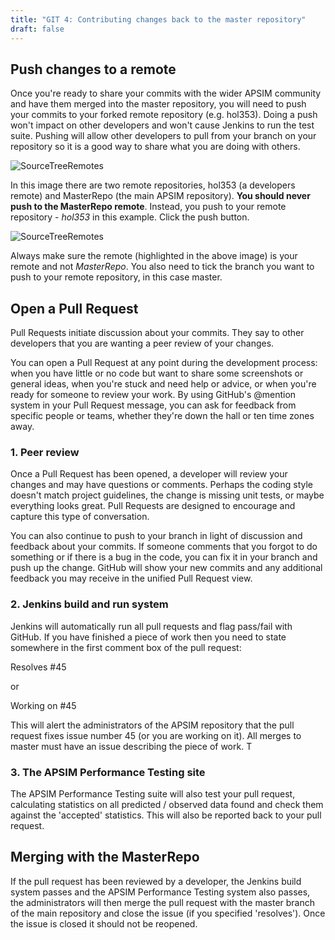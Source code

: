 ```yaml
---
title: "GIT 4: Contributing changes back to the master repository"
draft: false
---
```


## Push changes to a remote

Once you're ready to share your commits with the wider APSIM community and have them merged into the master repository, you will need to push your commits to your forked remote repository (e.g. hol353). Doing a push won't impact on other developers and won't cause Jenkins to run the test suite. Pushing will allow other developers to pull from your branch on your repository so it is a good way to share what you are doing with others.

![SourceTreeRemotes](/images/Development.SourceTreeRemotes.png) 

In this image there are two remote repositories, hol353 (a developers remote) and MasterRepo (the main APSIM repository). **You should never push to the MasterRepo remote**. Instead, you push to your remote repository - *hol353* in this example. Click the push button.

![SourceTreeRemotes](/images/Development.SourceTreePush.png)

Always make sure the remote (highlighted in the above image) is your remote and not *MasterRepo*. You also need to tick the branch you want to push to your remote repository, in this case master.

## Open a Pull Request

Pull Requests initiate discussion about your commits. They say to other developers that you are wanting a peer review of your changes.

You can open a Pull Request at any point during the development process: when you have little or no code but want to share some screenshots or general ideas, when you're stuck and need help or advice, or when you're ready for someone to review your work. By using GitHub's @mention system in your Pull Request message, you can ask for feedback from specific people or teams, whether they're down the hall or ten time zones away.


### 1. Peer review

Once a Pull Request has been opened, a developer will review your changes and may have questions or comments. Perhaps the coding style doesn't match project guidelines, the change is missing unit tests, or maybe everything looks great. Pull Requests are designed to encourage and capture this type of conversation.

You can also continue to push to your branch in light of discussion and feedback about your commits. If someone comments that you forgot to do something or if there is a bug in the code, you can fix it in your branch and push up the change. GitHub will show your new commits and any additional feedback you may receive in the unified Pull Request view.

### 2. Jenkins build and run system

Jenkins will automatically run all pull requests and flag pass/fail with GitHub. If you have finished a piece of work then you need to state somewhere in the first comment box of the pull request:

Resolves #45

or 

Working on #45

This will alert the administrators of the APSIM repository that the pull request fixes issue number 45 (or you are working on it). All merges to master must have an issue describing the piece of work. T

### 3. The APSIM Performance Testing site

The APSIM Performance Testing suite will also test your pull request, calculating statistics on all predicted / observed data found and check them against the 'accepted' statistics. This will also be reported back to your pull request. 

## Merging with the MasterRepo

If the pull request has been reviewed by a developer, the Jenkins build system passes and the APSIM Performance Testing system also passes, the administrators will then merge the pull request with the master branch of the main repository and close the issue (if you specified 'resolves'). Once the issue is closed it should not be reopened.
